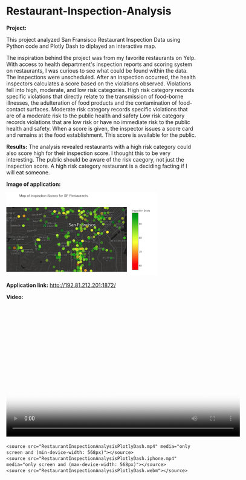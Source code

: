 # Restaurant-Inspection-Analysis
**Project:** 

This project analyzed San Fransisco Restaurant Inspection Data using Python code and Plotly Dash to diplayed an interactive map. 

The inspiration behind the project was from my favorite restaurants on Yelp. With access to health department's inspection reports and scoring system on restaurants, I was curious to see what could be found within the data. The inspections were unscheduled. After an inspection occurred, the health inspectors calculates a score based on the violations observed. Violations fell into high, moderate, and low risk categories. High risk category records specific violations that directly relate to the transmission of food-borne illnesses, the adulteration of food products and the contamination of food-contact surfaces. Moderate risk category records specific violations that are of a moderate risk to the public health and safety Low risk category records violations that are low risk or have no immediate risk to the public health and safety. When a score is given, the inspector issues a score card and remains at the food establishment. This score is available for the public.

**Results:**
The analysis revealed restaurants with a high risk category could also score high for their inspection score. I thought this to be very interesting. The public should be aware of the risk caegory, not just the inspection score. A high risk category restaurant is a deciding facting if I will eat someone.   

**Image of application:**

<img src="Restaurant.png" width="400">

**Application link:**
http://192.81.212.201:1872/

**Video:**

<video poster="Restaurant Inspection Analysis Plotly Dash.jpg" width="618" height="347" controls preload></video>

    <source src="RestaurantInspectionAnalysisPlotlyDash.mp4" media="only screen and (min-device-width: 568px)"></source> 
    <source src="RestaurantInspectionAnalysisPlotlyDash.iphone.mp4" media="only screen and (max-device-width: 568px)"></source> 
    <source src="RestaurantInspectionAnalysisPlotlyDash.webm"></source> 
</video>

 
